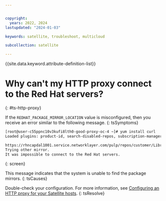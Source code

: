 ```yaml
---


copyright:
  years: 2022, 2024
lastupdated: "2024-01-03"

keywords: satellite, troubleshoot, multicloud

subcollection: satellite

---
```


{{site.data.keyword.attribute-definition-list}}


# Why can't my HTTP proxy connect to the Red Hat servers?
{: #ts-http-proxy}

If the `REDHAT_PACKAGE_MIRROR_LOCATION` value is misconfigured, then you receive an error similar to the following message.
{: tsSymptoms}

```sh
[root@user-c55ppnc10v3kufi8lth0-good-proxy-oc-4 ~]# yum install curl
Loaded plugins: product-id, search-disabled-repos, subscription-manager

https://rhncapdal1001.service.networklayer.com/pulp/repos/customer/Library/content/dist/rhel/server/7/7Server/x86_64/devtools/1/os/repodata/repomd.xml: [Errno 14] curl#60 - "Peer's Certificate issuer is not recognized."
Trying other mirror.
It was impossible to connect to the Red Hat servers.
```
{: screen}

This message indicates that the system is unable to find the package mirrors.
{: tsCauses}

Double-check your configuration. For more information, see [Configuring an HTTP proxy for your Satellite hosts](/docs/satellite?topic=satellite-config-http-proxy).
{: tsResolve}


